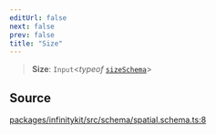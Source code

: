 ```yaml
---
editUrl: false
next: false
prev: false
title: "Size"
---
```


> **Size**: `Input`\<*typeof* [`sizeSchema`](../variables/sizeSchema.md)\>

## Source

[packages/infinitykit/src/schema/spatial.schema.ts:8](https://github.com/nodenogg-in/alpha-p2p/blob/e7369be/packages/infinitykit/src/schema/spatial.schema.ts#L8)
